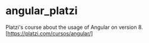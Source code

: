 # angular_platzi
Platzi's course about the usage of Angular on version 8. [https://platzi.com/cursos/angular/]
